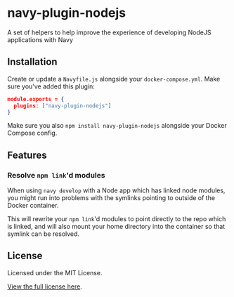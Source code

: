 navy-plugin-nodejs
==================

A set of helpers to help improve the experience of developing NodeJS applications with Navy

## Installation

Create or update a `Navyfile.js` alongside your `docker-compose.yml`. Make sure you've added this plugin:

```json
module.exports = {
  plugins: ["navy-plugin-nodejs"]
}
```

Make sure you also `npm install navy-plugin-nodejs` alongside your Docker Compose config.

## Features

### Resolve `npm link`'d modules

When using `navy develop` with a Node app which has linked node modules, you might run into problems with the symlinks pointing to outside of the Docker container.

This will rewrite your `npm link`'d modules to point directly to the repo which is linked, and will also mount your home directory into the container so that symlink can be resolved.

## License

Licensed under the MIT License.

[View the full license here](https://raw.githubusercontent.com/moneyhub/navy/master/LICENSE).
